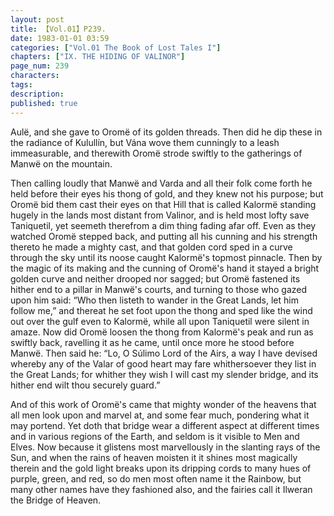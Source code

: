 ```yaml
---
layout: post
title: 【Vol.01】P239.
date: 1983-01-01 03:59
categories: ["Vol.01 The Book of Lost Tales I"]
chapters: ["IX. THE HIDING OF VALINOR"]
page_num: 239
characters: 
tags: 
description: 
published: true
---
```


<p style="text-indent: 0;">
Aulë, and she gave to Oromë of its golden threads. Then did he dip these in the radiance of Kulullín, but Vána wove them cunningly to a leash immeasurable, and therewith Oromë strode swiftly to the gatherings of Manwë on the mountain.
</p>

Then calling loudly that Manwë and Varda and all their folk come forth he held before their eyes his thong of gold, and they knew not his purpose; but Oromë bid them cast their eyes on that Hill that is called Kalormë standing hugely in the lands most distant from Valinor, and is held most lofty save Taniquetil, yet seemeth therefrom a dim thing fading afar off. Even as they watched Oromë stepped back, and putting all his cunning and his strength thereto he made a mighty cast, and that golden cord sped in a curve through the sky until its noose caught Kalormë's topmost pinnacle. Then by the magic of its making and the cunning of Oromë's hand it stayed a bright golden curve and neither drooped nor sagged; but Oromë fastened its hither end to a pillar in Manwë's courts, and turning to those who gazed upon him said: “Who then listeth to wander in the Great Lands, let him follow me,” and thereat he set foot upon the thong and sped like the wind out over the gulf even to Kalormë, while all upon Taniquetil were silent in amaze. Now did Oromë loosen the thong from Kalormë's peak and run as swiftly back, ravelling it as he came, until once more he stood before Manwë. Then said he: “Lo, O Súlimo Lord of the Airs, a way I have devised whereby any of the Valar of good heart may fare whithersoever they list in the Great Lands; for whither they wish I will cast my slender bridge, and its hither end wilt thou securely guard.”

And of this work of Oromë's came that mighty wonder of the heavens that all men look upon and marvel at, and some fear much, pondering what it may portend. Yet doth that bridge wear a different aspect at different times and in various regions of the Earth, and seldom is it visible to Men and Elves. Now because it glistens most marvellously in the slanting rays of the Sun, and when the rains of heaven moisten it it shines most magically therein and the gold light breaks upon its dripping cords to many hues of purple, green, and red, so do men most often name it the Rainbow, but many other names have they fashioned also, and the fairies call it Ilweran the Bridge of Heaven.

